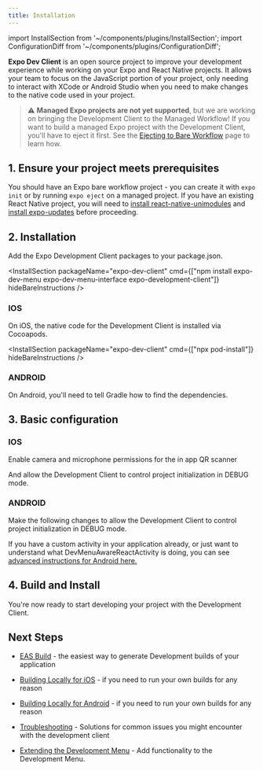 ```yaml
---
title: Installation
---
```


import InstallSection from '~/components/plugins/InstallSection';
import ConfigurationDiff from '~/components/plugins/ConfigurationDiff';

**Expo Dev Client** is an open source project to improve your development experience while working on your Expo and React Native projects. It allows your team to focus on the JavaScript portion of your project, only needing to interact with XCode or Android Studio when you need to make changes to the native code used in your project.

> ⚠️ **Managed Expo projects are not yet supported**, but we are working on bringing the Development Client to the Managed Workflow! If you want to build a managed Expo project with the Development Client, you'll have to eject it first. See the [Ejecting to Bare Workflow](../workflow/customizing.md) page to learn how.

<!-- ## Dream Instructions


### The easiest way to get started is to initialize a new project.

All of our default templates start with expo-dev pre installed.
<InstallSection packageName="expo-dev" cmd={["expo init my-project", "cd my-project", "npx pod-install"]} hideBareInstructions />

### If you are upgrading an existing expo project

<InstallSection packageName="expo-dev" cmd={["expo install expo-dev"]} hideBareInstructions />

### If you have an existing react-native project

If you're installing this in a bare React Native app, you should also follow [these additional install instructions](/client/coming-from-react-native/)
<br/>
<br/>
<br/>

# Real instructions -->

## 1. Ensure your project meets prerequisites

You should have an Expo bare workflow project - you can create it with `expo init` or by running `expo eject` on a managed project. If you have an existing React Native project, you will need to [install react-native-unimodules](../bare/installing-unimodules.md) and [install expo-updates](../bare/installing-updates.md) before proceeding.

## 2. Installation

Add the Expo Development Client packages to your package.json.

<InstallSection packageName="expo-dev-client" cmd={["npm install expo-dev-menu expo-dev-menu-interface expo-development-client"]} hideBareInstructions />

<!-- note: `/client/submodules` doesn't exists, commenting this out for now -->
<!-- [Want to learn more about how these modules work?](/client/submodules/) -->

### IOS

On iOS, the native code for the Development Client is installed via Cocoapods.

<InstallSection packageName="expo-dev-client" cmd={["npx pod-install"]} hideBareInstructions />

### ANDROID

On Android, you'll need to tell Gradle how to find the dependencies.

<ConfigurationDiff source="/static/diffs/dev-client-gradle.diff" />

## 3. Basic configuration

### IOS

Enable camera and microphone permissions for the in app QR scanner

<ConfigurationDiff source="/static/diffs/dev-client-info-plist.diff" />

And allow the Development Client to control project initialization in DEBUG mode.

<ConfigurationDiff source="/static/diffs/dev-client-app-delegate.diff" />

### ANDROID

Make the following changes to allow the Development Client to control project initialization in DEBUG mode.

If you have a custom activity in your application already, or just want to understand what DevMenuAwareReactActivity is doing, you can see [advanced instructions for Android here.](https://github.com/expo/expo/tree/master/packages/expo-dev-menu#-android)

<ConfigurationDiff source="/static/diffs/dev-client-main-activity-application.diff" />

## 4. Build and Install

You're now ready to start developing your project with the Development Client.

## Next Steps

- [EAS Build](eas-build.md) - the easiest way to generate Development builds of your application

- [Building Locally for iOS](distribution-for-ios.md) - if you need to run your own builds for any reason
- [Building Locally for Android](distribution-for-ios.md) - if you need to run your own builds for any reason
- [Troubleshooting](troubleshooting.md) - Solutions for common issues you might encounter with the development client
- [Extending the Development Menu](extending-the-development-menu.md) - Add functionality to the Development Menu.
